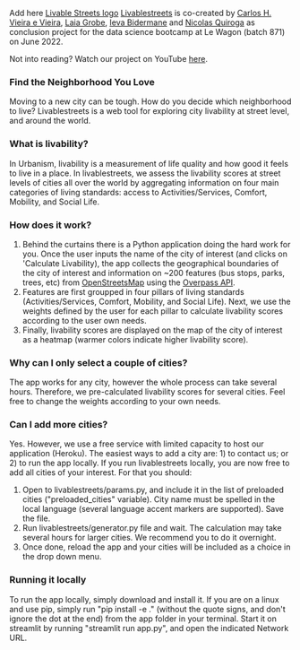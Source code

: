 Add here [Livable Streets logo](https://livablestreets.herokuapp.com/)
[Livablestreets](https://livablestreets.herokuapp.com/) is co-created by [Carlos H. Vieira e Vieira](https://github.com/chvieira2), [Laia Grobe](https://github.com/Laiagdla), [Ieva Bidermane](https://github.com/ievabi) and [Nicolas Quiroga](https://github.com/nicoquiroga941) as conclusion project for the data science bootcamp at Le Wagon (batch 871) on June 2022.

Not into reading? Watch our project on YouTube [here](www.youtube.com).


### Find the Neighborhood You Love
Moving to a new city can be tough. How do you decide which neighborhood to live? Livablestreets is a web tool for exploring city livability at street level, and around the world. 

### What is livability?
In Urbanism, livability is a measurement of life quality and how good it feels to live in a place. In livablestreets, we assess the livability scores at street levels of cities all over the world by aggregating information on four main categories of living standards: access to Activities/Services, Comfort, Mobility, and Social Life.

### How does it work?
1. Behind the curtains there is a Python application doing the hard work for you. Once the user inputs the name of the city of interest (and clicks on 'Calculate Livability), the app collects the geographical boundaries of the city of interest and information on ~200 features (bus stops, parks, trees, etc) from [OpenStreetsMap](www.openstreetmap.org) using the [Overpass API](http://overpass-api.de/).
2. Features are first groupped in four pillars of living standards (Activities/Services, Comfort, Mobility, and Social Life). Next, we use the weights defined by the user for each pillar to calculate livability scores according to the user own needs.
3. Finally, livability scores are displayed on the map of the city of interest as a heatmap (warmer colors indicate higher livability score).

### Why can I only select a couple of cities?
The app works for any city, however the whole process can take several hours. Therefore, we pre-calculated livability scores for several cities. Feel free to change the weights according to your own needs.

### Can I add more cities?
Yes. However, we use a free service with limited capacity to host our application (Heroku). The easiest ways to add a city are: 1) to contact us; or 2) to run the app locally.
If you run livablestreets locally, you are now free to add all cities of your interest. For that you should:
1. Open to livablestreets/params.py, and include it in the list of preloaded cities ("preloaded_cities" variable). City name must be spelled in the local language (several language accent markers are supported). Save the file.
2. Run livablestreets/generator.py file and wait. The calculation may take several hours for larger cities. We recommend you to do it overnight.
3. Once done, reload the app and your cities will be included as a choice in the drop down menu.

### Running it locally
To run the app locally, simply download and install it. If you are on a linux and use pip, simply run "pip install -e ." (without the quote signs, and don't ignore the dot at the end) from the app folder in your terminal. Start it on streamlit by running "streamlit run app.py", and open the indicated Network URL.
